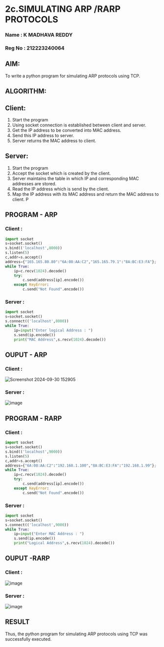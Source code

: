 # 2c.SIMULATING ARP /RARP PROTOCOLS
### Name : K MADHAVA REDDY
### Reg No : 212223240064
## AIM:
To write a python program for simulating ARP protocols using TCP.
## ALGORITHM:
## Client:
1. Start the program
2. Using socket connection is established between client and server.
3. Get the IP address to be converted into MAC address.
4. Send this IP address to server.
5. Server returns the MAC address to client.
## Server:
1. Start the program
2. Accept the socket which is created by the client.
3. Server maintains the table in which IP and corresponding MAC addresses are
stored.
4. Read the IP address which is send by the client.
5. Map the IP address with its MAC address and return the MAC address to client.
P
## PROGRAM - ARP
### Client :
```py
import socket
s=socket.socket()
s.bind(('localhost',8000))
s.listen(5)
c,addr=s.accept()
address={"165.165.80.80":"6A:08:AA:C2","165.165.79.1":"8A:BC:E3:FA"};
while True:
    ip=c.recv(1024).decode()
    try:
        c.send(address[ip].encode())
    except KeyError:
        c.send("Not Found".encode())
```

### Server :
```py
import socket
s=socket.socket()
s.connect(('localhost',8000))
while True:
    ip=input("Enter logical Address : ")
    s.send(ip.encode())
    print("MAC Address",s.recv(1024).decode())

```
## OUPUT - ARP
### Client :
![Screenshot 2024-09-30 152905](https://github.com/user-attachments/assets/2db685ae-7df5-416e-a9dc-4a1697912049)

### Server :
![image](https://github.com/user-attachments/assets/385ebf22-b3c9-4c8d-825b-23c79bba01d6)

## PROGRAM - RARP
### Client :
```py
import socket
s=socket.socket()
s.bind(('localhost',9000))
s.listen(5)
c,addr=s.accept()
address={"6A:08:AA:C2":"192.168.1.100","8A:BC:E3:FA":"192.168.1.99"};
while True:
    ip=c.recv(1024).decode()
    try:
        c.send(address[ip].encode())
    except KeyError:
        c.send("Not Found".encode())

```
### Server :
```py
import socket
s=socket.socket()
s.connect(('localhost',9000))
while True:
    ip=input("Enter MAC Address : ")
    s.send(ip.encode())
    print("Logical Address",s.recv(1024).decode())


```

## OUPUT -RARP
### Client :
![image](https://github.com/user-attachments/assets/5310ea5b-9efd-4f79-b1c2-5bf42de4e0ce)

### Server :
![image](https://github.com/user-attachments/assets/70183fd2-44d1-4e30-9574-999a1d7ec3ce)

## RESULT
Thus, the python program for simulating ARP protocols using TCP was successfully 
executed.
